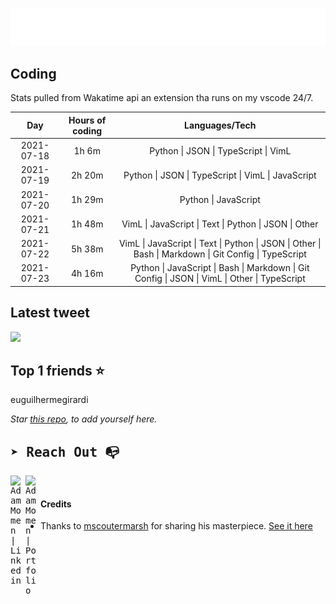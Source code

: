 
![test image size](/assets/welcome_message.gif)

## Coding
Stats pulled from Wakatime api an extension tha runs on my vscode 24/7.

|Day|Hours of coding|Languages/Tech|
|:-:|:-:|:-:|
|2021-07-18|1h 6m|Python &#124; JSON &#124; TypeScript &#124; VimL|
|2021-07-19|2h 20m|Python &#124; JSON &#124; TypeScript &#124; VimL &#124; JavaScript|
|2021-07-20|1h 29m|Python &#124; JavaScript|
|2021-07-21|1h 48m|VimL &#124; JavaScript &#124; Text &#124; Python &#124; JSON &#124; Other|
|2021-07-22|5h 38m|VimL &#124; JavaScript &#124; Text &#124; Python &#124; JSON &#124; Other &#124; Bash &#124; Markdown &#124; Git Config &#124; TypeScript|
|2021-07-23|4h 16m|Python &#124; JavaScript &#124; Bash &#124; Markdown &#124; Git Config &#124; JSON &#124; VimL &#124; Other &#124; TypeScript|

## Latest tweet
[<img src="<tweet-image-url>" width="400">](<tweet-url>)

## Top 1 friends ⭐️
euguilhermegirardi

*Star [this repo](https://github.com/AdamMomen/AdamMomen), to add yourself here.*


<samp>

## ➤ Reach Out :mailbox_with_no_mail:

>
  <a href="https://www.linkedin.com/in/adam-momen-99596275/">
     <img align="left" alt="Adam Momen | Linkedin" width="24px" src="./assets/Linkedin.svg" />
   </a>

   <a href="https://adammomen.com/">
     <img align="left" alt="Adam Momen | Portfolio" width="24px" src="./assets/web.svg" />
   </a>

</samp>

<br>

#### Credits
* Thanks to [mscoutermarsh](https://github.com/mscoutermarsh) for sharing his masterpiece. [See it here](https://github.com/mscoutermarsh/mscoutermarsh)